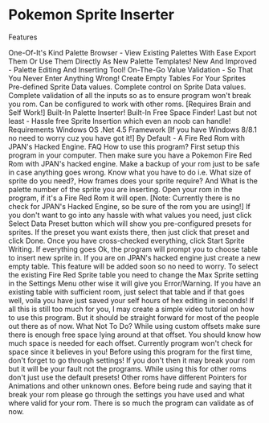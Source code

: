 Pokemon Sprite Inserter
==================
Features

One-Of-It's Kind Palette Browser - View Existing Palettes With Ease Export Them Or Use Them Directly As New Palette Templates!
New And Improved - Palette Editing And Inserting Tool!
On-The-Go Value Validation - So That You Never Enter Anything Wrong!
Create Empty Tables For Your Sprites
Pre-defined Sprite Data values.
Complete control on Sprite Data values.
Complete validation of all the inputs so as to ensure program won't break you rom.
Can be configured to work with other roms. [Requires Brain and Self Work!]
Built-In Palette Inserter!
Built-In Free Space Finder!
Last but not least - Hassle free Sprite Insertion which even an noob can handle!
Requirements
Windows OS
.Net 4.5 Framework [If you have Windows 8/8.1 no need to worry cuz you have got it!]
By Default - A Fire Red Rom with JPAN's Hacked Engine.
FAQ
How to use this program?
First setup this program in your computer. Then make sure you have a Pokemon Fire Red Rom with JPAN's hacked engine.
Make a backup of your rom just to be safe in case anything goes wrong.
Know what you have to do i.e. What size of sprite do you need?, How frames does your sprite require? And What is the palette number of the sprite you are inserting.
Open your rom in the program, if it's a Fire Red Rom it will open. [Note: Currently there is no check for JPAN's Hacked Engine, so be sure of the rom you are using!]
If you don't want to go into any hassle with what values you need, just click Select Data Preset button which will show you pre-configured presets for sprites.
If the preset you want exists there, then just click that preset and click Done.
Once you have cross-checked everything, click Start Sprite Writing.
If everything goes Ok, the program will prompt you to choose table to insert new sprite in. If you are on JPAN's hacked engine just create a new empty table. This feature will be added soon so no need to worry.
To select the existing Fire Red Sprite table you need to change the Max Sprite setting in the Settings Menu other wise it will give you Error/Warning.
If you have an existing table with sufficient room, just select that table and if that goes well, voila you have just saved your self hours of hex editing in seconds!
If all this is still too much for you, I may create a simple video tutorial on how to use this program. But it should be straight forward for most of the people out there as of now.
What Not To Do?
While using custom offsets make sure there is enough free space lying around at that offset. You should know how much space is needed for each offset. Currently program won't check for space since it believes in you!
Before using this program for the first time, don't forget to go through settings! If you don't then it may break your rom but it will be your fault not the programs.
While using this for other roms don't just use the default presets! Other roms have different Pointers for Animations and other unknown ones.
Before being rude and saying that it break your rom please go through the settings you have used and what where valid for your rom. There is so much the program can validate as of now.
